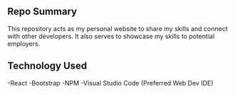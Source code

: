 ## Repo Summary  
This repository acts as my personal website to share my skills and connect with other developers. 
It also serves to showcase my skills to potential employers. 

## Technology Used
-React
-Bootstrap
-NPM
-Visual Studio Code (Preferred Web Dev IDE)